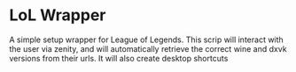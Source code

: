 # LoL Wrapper
A simple setup wrapper for League of Legends. This scrip will interact with the user via zenity, and will automatically retrieve the correct wine and dxvk versions from their urls. It will also create desktop shortcuts
